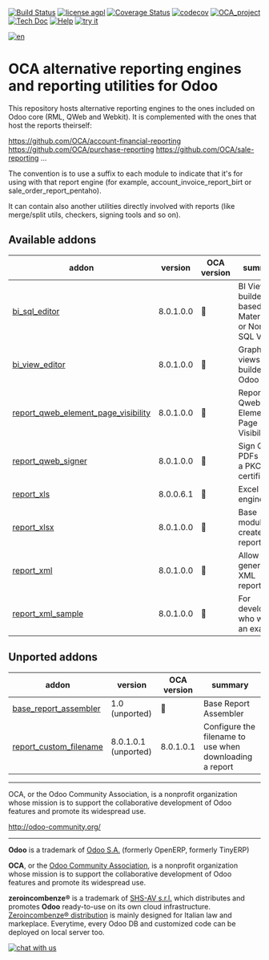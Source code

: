 [![Build Status](https://travis-ci.org/zeroincombenze/reporting-engine.svg?branch=8.0)](https://travis-ci.org/zeroincombenze/reporting-engine)
[![license agpl](https://img.shields.io/badge/licence-AGPL--3-blue.svg)](http://www.gnu.org/licenses/agpl-3.0.html)
[![Coverage Status](https://coveralls.io/repos/github/zeroincombenze/reporting-engine/badge.svg?branch=8.0)](https://coveralls.io/github/zeroincombenze/reporting-engine?branch=8.0)
[![codecov](https://codecov.io/gh/zeroincombenze/reporting-engine/branch/8.0/graph/badge.svg)](https://codecov.io/gh/zeroincombenze/reporting-engine/branch/8.0)
[![OCA_project](http://www.zeroincombenze.it/wp-content/uploads/ci-ct/prd/button-oca-8.svg)](https://github.com/OCA/reporting-engine/tree/8.0)
[![Tech Doc](http://www.zeroincombenze.it/wp-content/uploads/ci-ct/prd/button-docs-8.svg)](http://wiki.zeroincombenze.org/en/Odoo/8.0/dev)
[![Help](http://www.zeroincombenze.it/wp-content/uploads/ci-ct/prd/button-help-8.svg)](http://wiki.zeroincombenze.org/en/Odoo/8.0/man/)
[![try it](http://www.zeroincombenze.it/wp-content/uploads/ci-ct/prd/button-try-it-8.svg)](http://erp8.zeroincombenze.it)




















































[![en](http://www.shs-av.com/wp-content/en_US.png)](http://wiki.zeroincombenze.org/it/Odoo/7.0/man)

OCA alternative reporting engines and reporting utilities for Odoo
==================================================================

This repository hosts alternative reporting engines to the ones included on Odoo core (RML, QWeb and Webkit). It is complemented with the ones that host the reports theirself:

https://github.com/OCA/account-financial-reporting
https://github.com/OCA/purchase-reporting
https://github.com/OCA/sale-reporting
...

The convention is to use a suffix to each module to indicate that it's for using with that report engine (for example, account_invoice_report_birt or sale_order_report_pentaho).

It can contain also another utilities directly involved with reports (like merge/split utils, checkers, signing tools and so on).

[//]: # (addons)


Available addons
----------------
addon | version | OCA version | summary
--- | --- | --- | ---
[bi_sql_editor](bi_sql_editor/) | 8.0.1.0.0 | :repeat: | BI Views builder, based on Materialized or Normal SQL Views
[bi_view_editor](bi_view_editor/) | 8.0.1.0.0 | :repeat: | Graphical BI views builder for Odoo 8
[report_qweb_element_page_visibility](report_qweb_element_page_visibility/) | 8.0.1.0.0 | :repeat: | Report Qweb Element Page Visibility
[report_qweb_signer](report_qweb_signer/) | 8.0.1.0.0 | :repeat: | Sign Qweb PDFs usign a PKCS#12 certificate
[report_xls](report_xls/) | 8.0.0.6.1 | :repeat: | Excel report engine
[report_xlsx](report_xlsx/) | 8.0.1.0.0 | :repeat: | Base module to create xlsx report
[report_xml](report_xml/) | 8.0.1.0.0 | :repeat: | Allow to generate XML reports
[report_xml_sample](report_xml_sample/) | 8.0.1.0.0 | :repeat: | For developers who want an example


Unported addons
---------------
addon | version | OCA version | summary
--- | --- | --- | ---
[base_report_assembler](base_report_assembler/) | 1.0 (unported) | :repeat: | Base Report Assembler
[report_custom_filename](report_custom_filename/) | 8.0.1.0.1 (unported) | 8.0.1.0.1 | Configure the filename to use when downloading a report

[//]: # (end addons)

----

OCA, or the Odoo Community Association, is a nonprofit organization whose 
mission is to support the collaborative development of Odoo features and 
promote its widespread use.

http://odoo-community.org/

[//]: # (copyright)

----

**Odoo** is a trademark of [Odoo S.A.](https://www.odoo.com/) (formerly OpenERP, formerly TinyERP)

**OCA**, or the [Odoo Community Association](http://odoo-community.org/), is a nonprofit organization whose
mission is to support the collaborative development of Odoo features and
promote its widespread use.

**zeroincombenze®** is a trademark of [SHS-AV s.r.l.](http://www.shs-av.com/)
which distributes and promotes **Odoo** ready-to-use on its own cloud infrastructure.
[Zeroincombenze® distribution](http://wiki.zeroincombenze.org/en/Odoo)
is mainly designed for Italian law and markeplace.
Everytime, every Odoo DB and customized code can be deployed on local server too.

[//]: # (end copyright)

[![chat with us](https://www.shs-av.com/wp-content/chat_with_us.gif)](https://tawk.to/85d4f6e06e68dd4e358797643fe5ee67540e408b)

